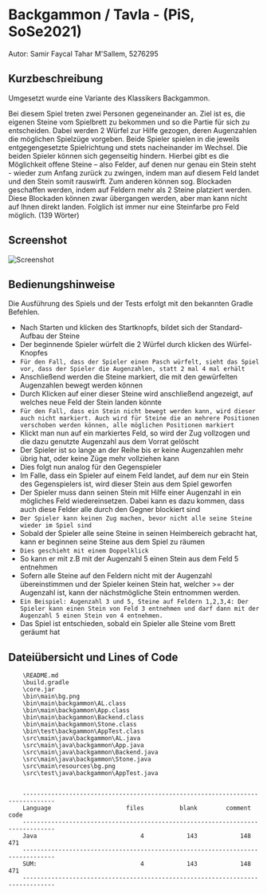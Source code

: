 # Backgammon / Tavla - (PiS, SoSe2021)


Autor: Samir Faycal Tahar M'Sallem, 5276295


## Kurzbeschreibung 

Umgesetzt wurde eine Variante des Klassikers Backgammon. 

Bei diesem Spiel treten zwei Personen gegeneinander an. Ziel ist es, die eigenen Steine vom Spielbrett zu bekommen und so die Partie für sich zu entscheiden. Dabei werden 2 Würfel zur Hilfe gezogen, deren Augenzahlen die möglichen Spielzüge vorgeben. Beide Spieler spielen in die jeweils entgegengesetzte Spielrichtung und stets nacheinander im Wechsel. Die beiden Spieler können sich gegenseitig hindern. Hierbei gibt es die Möglichkeit offene Steine – also Felder, auf denen nur genau ein Stein steht - wieder zum Anfang zurück zu zwingen, indem man auf diesem Feld landet und den Stein somit rauswirft. Zum anderen können sog. Blockaden geschaffen werden, indem auf Feldern mehr als 2 Steine platziert werden. Diese Blockaden können zwar übergangen werden, aber man kann nicht auf Ihnen direkt landen. Folglich ist immer nur eine Steinfarbe pro Feld möglich.  (139 Wörter)

## Screenshot

![Screenshot](Screenshot.png)

## Bedienungshinweise

Die Ausführung des Spiels und der Tests erfolgt mit den bekannten Gradle Befehlen.

- Nach Starten und klicken des Startknopfs, bildet sich der Standard-Aufbau der Steine 
- Der beginnende Spieler würfelt die 2 Würfel durch klicken des Würfel-Knopfes
- `Für den Fall, dass der Spieler einen Pasch würfelt, sieht das Spiel vor, dass der Spieler die Augenzahlen, statt 2 mal 4 mal erhält`
- Anschließend werden die Steine markiert, die mit den gewürfelten Augenzahlen bewegt werden können
- Durch Klicken auf einer dieser Steine wird anschließend angezeigt, auf welches neue Feld der Stein landen könnte
- `Für den Fall, dass ein Stein nicht bewegt werden kann, wird dieser auch nicht markiert. Auch wird für Steine die an mehrere Positionen verschoben werden können, alle möglichen Positionen markiert`
- Klickt man nun auf ein markiertes Feld, so wird der Zug vollzogen und die dazu genutzte Augenzahl aus dem Vorrat gelöscht
- Der Spieler ist so lange an der Reihe bis er keine Augenzahlen mehr übrig hat, oder keine Züge mehr vollziehen kann
- Dies folgt nun analog für den Gegenspieler
- Im Falle, dass ein Spieler auf einem Feld landet, auf dem nur ein Stein des Gegenspielers ist, wird dieser Stein aus dem Spiel geworfen
- Der Spieler muss dann seinen Stein mit Hilfe einer Augenzahl in ein mögliches Feld wiedereinsetzen. Dabei kann es dazu kommen, dass auch diese Felder alle durch den Gegner blockiert sind
- `Der Spieler kann keinen Zug machen, bevor nicht alle seine Steine wieder im Spiel sind`
- Sobald der Spieler alle seine Steine in seinen Heimbereich gebracht hat, kann er beginnen seine Steine aus dem Spiel zu räumen
- `Dies geschieht mit einem Doppelklick`
- So kann er mit z.B mit der Augenzahl 5 einen Stein aus dem Feld 5 entnehmen
- Sofern alle Steine auf den Feldern nicht mit der Augenzahl übereinstimmen und der Spieler keinen Stein hat, welcher >= der Augenzahl ist, kann der nächstmögliche Stein entnommen werden.
- `Ein Beispiel: Augenzahl 3 und 5, Steine auf Feldern 1,2,3,4: Der Spieler kann einen Stein von Feld 3 entnehmen und darf dann mit der Augenzahl 5 einen Stein von 4 entnehmen.`
- Das Spiel ist entschieden, sobald ein Spieler alle Steine vom Brett geräumt hat


## Dateiübersicht und Lines of Code

        \README.md
        \build.gradle
        \core.jar
        \bin\main\bg.png
        \bin\main\backgammon\AL.class
        \bin\main\backgammon\App.class
        \bin\main\backgammon\Backend.class
        \bin\main\backgammon\Stone.class
        \bin\test\backgammon\AppTest.class
        \src\main\java\backgammon\AL.java
        \src\main\java\backgammon\App.java
        \src\main\java\backgammon\Backend.java
        \src\main\java\backgammon\Stone.java
        \src\main\resources\bg.png
        \src\test\java\backgammon\AppTest.java
		
		
		-------------------------------------------------------------------------------
		Language                     files          blank        comment           code
		-------------------------------------------------------------------------------
		Java                             4            143            148            471
		-------------------------------------------------------------------------------
		SUM:                             4            143            148            471
		-------------------------------------------------------------------------------








